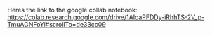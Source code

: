 Heres the link to the google collab notebook:
https://colab.research.google.com/drive/1AIoaPFDDy-iRhhTS-2V_p-TmuAGNFoYl#scrollTo=de33cc09
